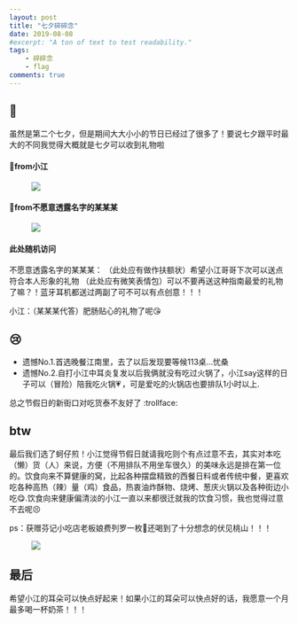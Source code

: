 ```yaml
---
layout: post
title: "七夕碎碎念"
date: 2019-08-08
#excerpt: "A ton of text to test readability."
tags: 
    - 碎碎念
    - flag
comments: true
---
```


##   :gift_heart:

虽然是第二个七夕，但是期间大大小小的节日已经过了很多了！要说七夕跟平时最大的不同我觉得大概就是七夕可以收到礼物啦

####  :gift:from小江
<figure>
<a><img src="{{site.url}}/assets/img/liwu.jpg"></a>
</figure>

####  :gift:from不愿意透露名字的某某某
<figure>
<a><img src="{{site.url}}/assets/img/liwu2.jpg"></a>
</figure>
    
####  此处随机访问


不愿意透露名字的某某某：
（此处应有做作扶额状）希望小江哥哥下次可以送点符合本人形象的礼物
     （此处应有微笑表情包）可以不要再送这种指南最爱的礼物了嘛？！蓝牙耳机都送过两副了可不可以有点创意！！！
  
  
小江：（某某某代答）肥肠贴心的礼物了呢:kissing_heart:


##  :cry:
   * 遗憾No.1.首选晚餐江南里，去了以后发现要等候113桌...忧桑
   * 遗憾No.2.自打小江中耳炎复发以后我俩就没有吃过火锅了，小江say这样的日子可以（冒险）陪我吃火锅:heartpulse:<img class="emoji" alt="blush" src="https://github.githubassets.com/images/icons/emoji/unicode/1f60a.png" width="2" height="2">，可是爱吃的火锅店也要排队1小时以上.
   
   总之节假日的新街口对吃货泰不友好了 :trollface:
##  btw 
  
  
   最后我们选了蚵仔煎！小江觉得节假日就请我吃则个有点过意不去，其实对本吃（懒）货（人）来说，方便（不用排队不用坐车很久）的美味永远是排在第一位的。饮食向来不算健康的窝，比起各种摆盘精致的西餐日料或者传统中餐，更喜欢吃各种高热（辣）量（鸡）食品，热衷油炸酥物、烧烤、葱庆火锅以及各种街边小吃:yum:.饮食向来健康偏清淡的小江一直以来都很迁就我的饮食习惯，我也觉得过意不去呢:persevere:


   ps：获赠芬记小吃店老板娘费列罗一枚:tada:还喝到了十分想念的伏见桃山！！！
<figure>
<a><img src="{{site.url}}/assets/img/chi.jpg"></a>
</figure>

##  最后
希望小江的耳朵可以快点好起来！如果小江的耳朵可以快点好的话，我愿意一个月最多喝一杯奶茶！！！

